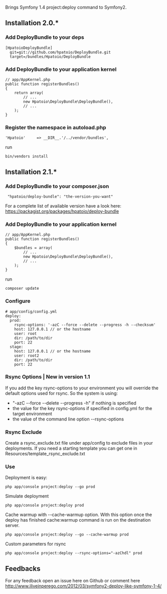 Brings Symfony 1.4 project:deploy command to Symfony2.

## Installation 2.0.*

###  Add DeployBundle to your deps

    [HpatoioDeployBundle]
      git=git://github.com/hpatoio/DeployBundle.git
      target=/bundles/Hpatoio/DeployBundle
      
### Add DeployBundle to your application kernel

    // app/AppKernel.php
    public function registerBundles()
    {
        return array(
            // ...
            new Hpatoio\DeployBundle\DeployBundle(),
            // ...
        );
    }
    
### Register the namespace in autoload.php

    'Hpatoio'     => __DIR__.'/../vendor/bundles',
    
run 

    bin/vendors install
    
## Installation 2.1.*

###  Add DeployBundle to your composer.json

     "hpatoio/deploy-bundle": "the-version-you-want"

For a complete list of available version have a look here: https://packagist.org/packages/hpatoio/deploy-bundle
      
### Add DeployBundle to your application kernel

    // app/AppKernel.php
    public function registerBundles()
    {
        $bundles = array(
            // ...
            new Hpatoio\DeployBundle\DeployBundle(),
            // ...
        );
    }
    
run 

    composer update

### Configure

    # app/config/config.yml
    deploy:
      prod:
        rsync-options: '-azC --force --delete --progress -h --checksum'
        host: 127.0.0.1 // or the hostname
        user: root
        dir: /path/to/dir
        port: 22
      stage:
        host: 127.0.0.1 // or the hostname
        user: root2
        dir: /path/to/dir
        port: 22

### Rsync Options | New in version 1.1

If you add the key rsync-options to your environment you will override the default options used for rsync. So the system is using:

* "-azC --force --delete --progress -h" if nothing is specified
* the value for the key rsync-options if specified in config.yml for the target environment
* the value of the command line option --rsync-options
    
### Rsync Exclude

Create a rsync_exclude.txt file under app/config to exclude files in your deployments. If you need a starting template you can get one in Resources/template_rsync_exclude.txt

### Use

Deployment is easy: 

    php app/console project:deploy --go prod

Simulate deployment

    php app/console project:deploy prod
    
Cache warmup with --cache-warmup option. With this option once the deploy has finished cache:warmup command is run on the destination server.   

    php app/console project:deploy --go --cache-warmup prod
    
Custom parameters for rsync

    php app/console project:deploy --rsync-options="-azChdl" prod

## Feedbacks

For any feedback open an issue here on Github or comment here http://www.iliveinperego.com/2012/03/symfony2-deploy-like-symfony-1-4/    

